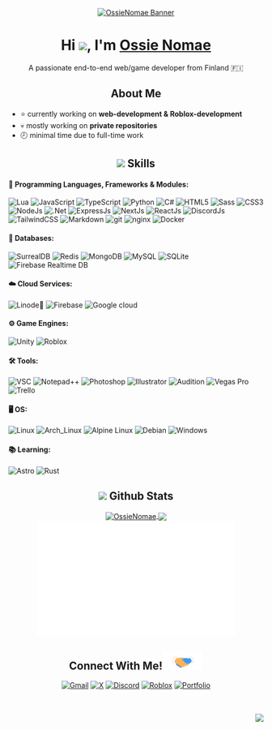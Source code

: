 <p align="center">
  <a href=""><img src="images/banner.png" alt="OssieNomae Banner"></a>
</p>

<!--  -->
<!-- Introduction -->
<!--  -->

<h1 align="center">Hi <img src="https://media.giphy.com/media/hvRJCLFzcasrR4ia7z/giphy.gif" width="35">, I'm <a href="https://ossienomae.com">Ossie Nomae</a></h1>
<p align="center">A passionate end-to-end web/game developer from Finland 🇫🇮</p>

<h2 align="center">About Me</a></h2>

- ⭐ currently working on **web-development & Roblox-development**
- 💀 mostly working on **private repositories**
- 🕗 minimal time due to full-time work


<!--  -->
<!-- Skills & Knowledge -->
<!--  -->

## <div align="center"> <img src="https://media2.giphy.com/media/QssGEmpkyEOhBCb7e1/giphy.gif?cid=ecf05e47a0n3gi1bfqntqmob8g9aid1oyj2wr3ds3mg700bl&rid=giphy.gif" width ="25"><b> Skills</b> </div>
<h4 align="left">🤖 Programming Languages, Frameworks & Modules:</h4>

![Lua](https://img.shields.io/badge/Lua%20⭐-007ACC?style=for-the-badge&logo=lua&logoColor=white)
![JavaScript](https://img.shields.io/badge/JavaScript-F7DF1E?style=for-the-badge&logo=javascript&logoColor=black)
![TypeScript](https://img.shields.io/badge/TypeScript%20👍-007ACC?style=for-the-badge&logo=typescript&logoColor=white)
![Python](https://img.shields.io/badge/Python-3776AB?style=for-the-badge&logo=python&logoColor=white)
![C#](https://img.shields.io/badge/c%23-%23239120.svg?style=for-the-badge&logo=c-sharp&logoColor=white)
![HTML5](https://img.shields.io/badge/HTML5-E34F26?style=for-the-badge&logo=html5&logoColor=white)
![Sass](https://img.shields.io/badge/Sass-CC6699?style=for-the-badge&logo=sass&logoColor=white)
![CSS3](https://img.shields.io/badge/CSS3-1572B6?style=for-the-badge&logo=css3&logoColor=white)
![NodeJs](https://img.shields.io/badge/Node.js-339933?style=for-the-badge&logo=nodedotjs&logoColor=white)
![.Net](https://img.shields.io/badge/.NET-512BD4?style=for-the-badge&logo=.net&logoColor=white)
![ExpressJs](https://img.shields.io/badge/Express.js-000000?style=for-the-badge&logo=express&logoColor=white)
![NextJs](https://img.shields.io/badge/next.js%20⭐-000000?style=for-the-badge&logo=nextdotjs&logoColor=white)
![ReactJs](https://img.shields.io/badge/React-20232A?style=for-the-badge&logo=react&logoColor=61DAFB)
![DiscordJs](https://img.shields.io/badge/discord.js-090a16?style=for-the-badge&logo=discord&logoColor=white)
![TailwindCSS](https://img.shields.io/badge/Tailwind_CSS%20⭐-38B2AC?style=for-the-badge&logo=tailwind-css&logoColor=white)
![Markdown](https://img.shields.io/badge/Markdown-000000?style=for-the-badge&logo=markdown&logoColor=white)
![git](https://img.shields.io/badge/Git-F05032?style=for-the-badge&logo=git&logoColor=white)
![nginx](https://img.shields.io/badge/nginx%20📡-20232A?style=for-the-badge&logo=nginx&logoColor=43A047)
![Docker](https://img.shields.io/badge/docker%20📡-%230db7ed.svg?style=for-the-badge&logo=docker&logoColor=white)

<h4 align="left">💾 Databases:</h4>

![SurrealDB](https://img.shields.io/badge/surrealdb%20⭐-20232A?style=for-the-badge&logo=surrealdb&logoColor=ce3391)
![Redis](https://img.shields.io/badge/redis-DC382D?style=for-the-badge&logo=redis&logoColor=white)
![MongoDB](https://img.shields.io/badge/MongoDB-4EA94B?style=for-the-badge&logo=mongodb&logoColor=white)
![MySQL](https://img.shields.io/badge/MySQL-00000F?style=for-the-badge&logo=mysql&logoColor=white)
![SQLite](https://img.shields.io/badge/sqlite-003B57?style=for-the-badge&logo=sqlite&logoColor=white)
![Firebase Realtime DB](https://img.shields.io/badge/firebase%20Realtime%20DB-ffca28?style=for-the-badge&logo=firebase&logoColor=black)

<h4 align="left">☁️ Cloud Services:</h4>

![Linode📡](https://img.shields.io/badge/linode%20📡-00A95C?style=for-the-badge&logo=linode&logoColor=white)
![Firebase](https://img.shields.io/badge/firebase-ffca28?style=for-the-badge&logo=firebase&logoColor=black)
![Google cloud](https://img.shields.io/badge/google%20cloud-4285F4?style=for-the-badge&logo=google%20cloud&logoColor=white)

<h4 align="left">⚙️ Game Engines:</h4>

![Unity](https://img.shields.io/badge/Unity-FFFFFF?style=for-the-badge&logo=unity&logoColor=black)
![Roblox](https://img.shields.io/badge/Roblox%20⭐-000000?style=for-the-badge&logo=roblox&logoColor=white)

<h4 align="left">🛠 Tools:</h4>

![VSC](https://img.shields.io/badge/Visual_Studio_Code%20⭐-0078D4?style=for-the-badge&logo=visual%20studio%20code&logoColor=white)
![Notepad++](https://img.shields.io/badge/notepad++-90E59A?style=for-the-badge&logo=notepadplusplus&logoColor=black)
![Photoshop](https://img.shields.io/badge/Adobe%20Photoshop-31A8FF?style=for-the-badge&logo=Adobe%20Photoshop&logoColor=black)
![Illustrator](https://img.shields.io/badge/Adobe%20Illustrator-FF9A00?style=for-the-badge&logo=adobe%20illustrator&logoColor=black)
![Audition](https://img.shields.io/badge/Adobe%20Audition-9999FF?style=for-the-badge&logo=adobe%20audition&logoColor=black)
![Vegas Pro](https://img.shields.io/badge/Vegas%20Pro-024DA1?style=for-the-badge&logoColor=black)
![Trello](https://img.shields.io/badge/Trello-0052CC?style=for-the-badge&logo=trello&logoColor=white)

<h4 align="left">🖥️ OS:</h4>

![Linux](https://img.shields.io/badge/Linux-FCC624?style=for-the-badge&logo=linux&logoColor=black)
![Arch_Linux](https://img.shields.io/badge/Arch_Linux%20⭐-1793D1?style=for-the-badge&logo=arch-linux&logoColor=white)
![Alpine Linux](https://img.shields.io/badge/Alpine_Linux%20📡-0D597F?style=for-the-badge&logo=alpine-linux&logoColor=white)
![Debian](https://img.shields.io/badge/Debian-A81D33?style=for-the-badge&logo=debian&logoColor=white)
![Windows](	https://img.shields.io/badge/Windows%20👾-0078D6?style=for-the-badge&logo=windows&logoColor=white)

<h4 align="left">📚 Learning:</h4>

![Astro](https://img.shields.io/badge/Astro-0C1222?style=for-the-badge&logo=astro&logoColor=FDFDFE)
![Rust](https://img.shields.io/badge/rust-%23000000.svg?style=for-the-badge&logo=rust&logoColor=white)

<!--  -->
<!-- Github stats -->
<!--  -->

<h2 align="center"><img src="https://media.giphy.com/media/iY8CRBdQXODJSCERIr/giphy.gif" width="35"> Github Stats</h2>
<p align=center>
  <a href="https://github.com/denvercoder1/github-readme-streak-stats" title="Go to Source">
    <img align="center" width=390 src="https://github-readme-streak-stats.herokuapp.com/?user=OssieNomae&theme=github-dark-blue&border=61dafb&hide_border=true" alt="OssieNomae"/>
  </a>
  <a href="https://github.com/anuraghazra/github-readme-stats" title="Go to Source">
    <img align="center" width=390 src="https://github-readme-stats.vercel.app/api?username=OssieNomae&count_private=true&show_icons=true&theme=github_dark&hide_border=true"/>
  </a>
  <a href="https://github.com/rahul-jha98/github-stats-transparent" title="Go to Source">
    <img align="center" width=390 src="https://raw.githubusercontent.com/OssieNomae/github-stats-transparent/31796b7e364484104edf39531c8c2c91115920c9/generated/overview.svg"/>
  </a>
</p>

<h2 align="center"> Connect With Me!<img src="https://github.com/0xAbdulKhalid/0xAbdulKhalid/raw/main/assets/mdImages/handshake.gif" width ="80"> </h2>
<div align="center">

[![Gmail](https://img.shields.io/badge/Ossiehhpublic@gmail.com-333333?style=for-the-badge&logo=gmail&logoColor=red)](mailto:Ossiehhpublic@gmail.com)
[![X](https://img.shields.io/badge/OssieNomae-000?style=for-the-badge&logo=x)](https://x.com/OssieNomae)
[![Discord](https://img.shields.io/badge/ossienomae-7289DA?style=for-the-badge&logo=discord&logoColor=white)](https://discord.com/channels/@ossienomae/)
[![Roblox](https://img.shields.io/badge/OssieNomae-000000?style=for-the-badge&logo=roblox&logoColor=white)](https://www.roblox.com/users/13264355/profile)
[![Portfolio](https://img.shields.io/badge/Website-FF5722?style=for-the-badge&logo=todoist&logoColor=white)](https://ossienomae.com)

</div>

</br>
</br>

<img align="right" src="https://visitor-badge.laobi.icu/badge?page_id=OssieNomae.OssieNomae&left_text=Total%20Visitors&left_color=blue&right_color=blue">
